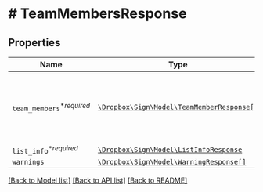 # # TeamMembersResponse



## Properties

Name | Type | Description | Notes
------------ | ------------- | ------------- | -------------
| `team_members`<sup>*_required_</sup> | [```\Dropbox\Sign\Model\TeamMemberResponse[]```](TeamMemberResponse.md) |  Contains a list of team members and their roles for a specific team.  |  |
| `list_info`<sup>*_required_</sup> | [```\Dropbox\Sign\Model\ListInfoResponse```](ListInfoResponse.md) |    |  |
| `warnings` | [```\Dropbox\Sign\Model\WarningResponse[]```](WarningResponse.md) |    |  |

[[Back to Model list]](../../README.md#models) [[Back to API list]](../../README.md#endpoints) [[Back to README]](../../README.md)
